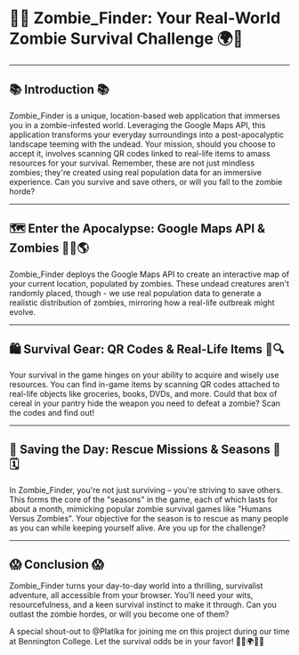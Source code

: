 # 🧟‍♂️ Zombie_Finder: Your Real-World Zombie Survival Challenge 🌍🔦

---

## 📚 Introduction 📚

Zombie_Finder is a unique, location-based web application that immerses you in a zombie-infested world. Leveraging the Google Maps API, this application transforms your everyday surroundings into a post-apocalyptic landscape teeming with the undead. Your mission, should you choose to accept it, involves scanning QR codes linked to real-life items to amass resources for your survival. Remember, these are not just mindless zombies; they're created using real population data for an immersive experience. Can you survive and save others, or will you fall to the zombie horde?

---

## 🗺️ Enter the Apocalypse: Google Maps API & Zombies 🧟‍♀️🌎

Zombie_Finder deploys the Google Maps API to create an interactive map of your current location, populated by zombies. These undead creatures aren't randomly placed, though - we use real population data to generate a realistic distribution of zombies, mirroring how a real-life outbreak might evolve.

---

## 🛍️ Survival Gear: QR Codes & Real-Life Items 🛒🔍

Your survival in the game hinges on your ability to acquire and wisely use resources. You can find in-game items by scanning QR codes attached to real-life objects like groceries, books, DVDs, and more. Could that box of cereal in your pantry hide the weapon you need to defeat a zombie? Scan the codes and find out!

---

## 👫 Saving the Day: Rescue Missions & Seasons 🚁🗓️

In Zombie_Finder, you're not just surviving – you're striving to save others. This forms the core of the "seasons" in the game, each of which lasts for about a month, mimicking popular zombie survival games like "Humans Versus Zombies". Your objective for the season is to rescue as many people as you can while keeping yourself alive. Are you up for the challenge?

---

## 😱 Conclusion 😱

Zombie_Finder turns your day-to-day world into a thrilling, survivalist adventure, all accessible from your browser. You'll need your wits, resourcefulness, and a keen survival instinct to make it through. Can you outlast the zombie hordes, or will you become one of them? 

A special shout-out to @Platika for joining me on this project during our time at Bennington College. Let the survival odds be in your favor! 🧟‍♂️🌍🔦🚀
